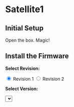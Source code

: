 # Satellite1

## Initial Setup

Open the box. Magic!

## Install the Firmware

<div id="firmware-installer">
  <p><strong>Select Revision:</strong></p>
  <label><input type="radio" name="revision" value="rev1" checked> Revision 1</label>
  <label><input type="radio" name="revision" value="rev2"> Revision 2</label>

  <p><strong>Select Version:</strong></p>
  <select id="version-select"></select>

  <br><br>

  <esp-web-install-button id="install-button" manifest=""></esp-web-install-button>
</div>

<script>
// GitHub API URL to list contents of the 'manifests' directory
const apiUrl = 'https://api.github.com/repos/FutureProofHomes/Documentation/contents/manifests';

// Function to fetch versions dynamically
async function fetchVersions() {
  try {
    const response = await fetch(apiUrl);
    const data = await response.json();

    // Filter directories only
    const versions = data
      .filter(item => item.type === 'dir')
      .map(dir => dir.name);

    populateVersions(versions);
    updateManifestURL();
  } catch (error) {
    console.error('Error fetching versions:', error);
  }
}

// Populate the versions dropdown
function populateVersions(versions) {
  const versionSelect = document.getElementById('version-select');
  versions.forEach(version => {
    const option = document.createElement('option');
    option.value = version;
    option.textContent = version;
    versionSelect.appendChild(option);
  });
}

// Update the manifest URL based on selections
function updateManifestURL() {
  const revision = document.querySelector('input[name="revision"]:checked').value;
  const version = document.getElementById('version-select').value;
  const manifestPath = `manifests/${version}/satellite-va-${revision}-esp32s3.manifest.json`;

  // Construct the full URL to your manifest file on GitHub
  const manifestURL = `https://raw.githubusercontent.com/FutureProofHomes/Documentation/main/${manifestPath}`;

  // Update the manifest attribute
  document.getElementById('install-button').setAttribute('manifest', manifestURL);
}

// Initialize the form
document.addEventListener('DOMContentLoaded', () => {
  fetchVersions();

  // Add event listeners
  document.querySelectorAll('input[name="revision"]').forEach(radio => {
    radio.addEventListener('change', updateManifestURL);
  });
  document.getElementById('version-select').addEventListener('ch
